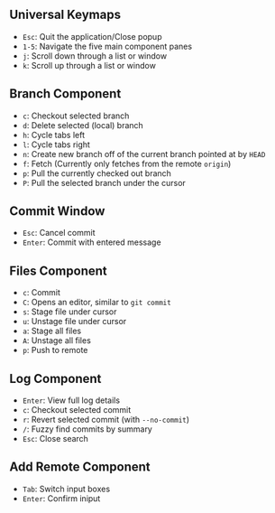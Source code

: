 ## Universal Keymaps
* `Esc`:  Quit the application/Close popup
* `1-5`:  Navigate the five main component panes
* `j`: Scroll down through a list or window
* `k`: Scroll up through a list or window

## Branch Component
* `c`: Checkout selected branch
* `d`: Delete selected (local) branch
* `h`: Cycle tabs left
* `l`: Cycle tabs right
* `n`: Create new branch off of the current branch pointed at by `HEAD`
* `f`: Fetch (Currently only fetches from the remote `origin`)
* `p`: Pull the currently checked out branch
* `P`: Pull the selected branch under the cursor

## Commit Window
* `Esc`: Cancel commit
* `Enter`: Commit with entered message

## Files Component
* `c`: Commit
* `C`: Opens an editor, similar to `git commit`
* `s`: Stage file under cursor
* `u`: Unstage file under cursor
* `a`: Stage all files
* `A`: Unstage all files
* `p`: Push to remote

## Log Component
* `Enter`: View full log details
* `c`: Checkout selected commit
* `r`: Revert selected commit (with `--no-commit`)
* `/`: Fuzzy find commits by summary
* `Esc`: Close search

## Add Remote Component
* `Tab`: Switch input boxes
* `Enter`: Confirm iniput
